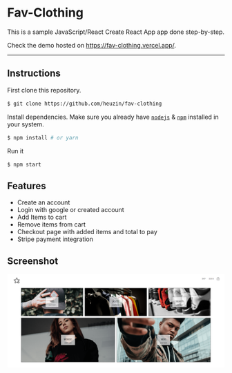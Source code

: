 # Fav-Clothing

This is a sample JavaScript/React Create React App app done step-by-step.

Check the demo hosted on https://fav-clothing.vercel.app/.

---

## Instructions

First clone this repository.

```bash
$ git clone https://github.com/heuzin/fav-clothing
```

Install dependencies. Make sure you already have [`nodejs`](https://nodejs.org/en/) & [`npm`](https://www.npmjs.com/)
installed in your system.

```bash
$ npm install # or yarn
```

Run it

```bash
$ npm start
```

## Features

-   Create an account
-   Login with google or created account
-   Add Items to cart
-   Remove items from cart
-   Checkout page with added items and total to pay
-   Stripe payment integration

## Screenshot

![GitHub Logo](/src/assets/fav-clothing.png)
